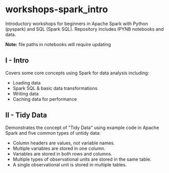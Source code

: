 # workshops-spark_intro
Introductory workshops for beginners in Apache Spark with Python (pyspark) and SQL (Spark SQL). Repository includes IPYNB notebooks and data.

__Note:__ file paths in notebooks will require updating

## I - Intro
Covers some core concepts using Spark for data analysis including:
* Loading data
* Spark SQL & basic data transformations
* Writing data
* Caching data for performance

## II - Tidy Data
Demonstrates the concept of "Tidy Data" using example code in Apache Spark and five common types of untidy data:
* Column headers are values, not variable names. 
* Multiple variables are stored in one column. 
* Variables are stored in both rows and columns.  
* Multiple types of observational units are stored in the same table.  
* A single observational unit is stored in multiple tables.  

